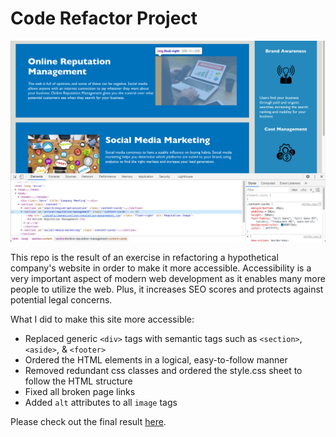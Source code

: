 # Code Refactor Project

![image](assets/images/refactor-screenshot.png)

This repo is the result of an exercise in refactoring a hypothetical company's website in order to make it more accessible.
Accessibility is a very important aspect of modern web development as it enables many more people to utilize the web. Plus, it increases SEO scores and protects against potential legal concerns.

What I did to make this site more accessible:
- Replaced generic `<div>` tags with semantic tags such as `<section>`, `<aside>`, & `<footer>`
- Ordered the HTML elements in a logical, easy-to-follow manner
- Removed redundant css classes and ordered the style.css sheet to follow the HTML structure
- Fixed all broken page links
- Added `alt` attributes to all `image` tags

Please check out the final result [here](https://nicholasrokosz.github.io/code-refactor).